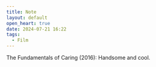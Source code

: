 ```yaml
---
title: Note
layout: default
open_heart: true
date: 2024-07-21 16:22
tags:
  - Film
---
```


The Fundamentals of Caring (2016): Handsome and cool.
